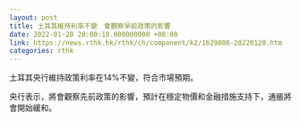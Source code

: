 ```yaml
---
layout: post
title: 土耳其維持利率不變　會觀察早前政策的影響
date: 2022-01-20 20:00:18.000000000 +08:00
link: https://news.rthk.hk/rthk/ch/component/k2/1629808-20220120.htm
categories: rthk
---
```


土耳其央行維持政策利率在14%不變，符合市場預期。

央行表示，將會觀察先前政策的影響，預計在穩定物價和金融措施支持下，通脹將會開始緩和。
